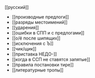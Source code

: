 [[русский]]
* [[производные предлоги]]
* [[разряды местоимений]]
* [[ударения]]
*  [[ошибки в СПП и с предлогами]]
* [[о/ё после шипящих]]
* [[исключения с Ъ]]
 * [[чик/щик]]
* [[приставка НЕДО-]]
 * [[когда в ССП не ставятся запятые]]
 * [[правила постановки тире]]
 * [[литературные тропы]]

